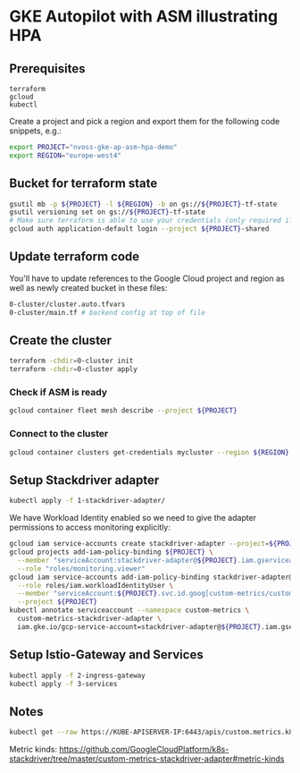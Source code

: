 # GKE Autopilot with ASM illustrating HPA 


## Prerequisites
```
terraform
gcloud
kubectl
```

Create a project and pick a region and export them for the following code snippets, e.g.:
```bash
export PROJECT="nvoss-gke-ap-asm-hpa-demo"
export REGION="europe-west4"
```

## Bucket for terraform state

```bash
gsutil mb -p ${PROJECT} -l ${REGION} -b on gs://${PROJECT}-tf-state
gsutil versioning set on gs://${PROJECT}-tf-state
# Make sure terraform is able to use your credentials (only required if not already the case)
gcloud auth application-default login --project ${PROJECT}-shared
```

## Update terraform code

You'll have to update references to the Google Cloud project and region as well as newly created bucket in these files:
```bash
0-cluster/cluster.auto.tfvars
0-cluster/main.tf # backend config at top of file
```

## Create the cluster

```bash
terraform -chdir=0-cluster init
terraform -chdir=0-cluster apply
```

### Check if ASM is ready

```bash
gcloud container fleet mesh describe --project ${PROJECT}
```

### Connect to the cluster

```bash
gcloud container clusters get-credentials mycluster --region ${REGION} --project ${PROJECT}
```

## Setup Stackdriver adapter

```bash
kubectl apply -f 1-stackdriver-adapter/
```

We have Workload Identity enabled so we need to give the adapter permissions to access monitoring explicitly:
```bash
gcloud iam service-accounts create stackdriver-adapter --project=${PROJECT}
gcloud projects add-iam-policy-binding ${PROJECT} \
  --member "serviceAccount:stackdriver-adapter@${PROJECT}.iam.gserviceaccount.com" \
  --role "roles/monitoring.viewer"
gcloud iam service-accounts add-iam-policy-binding stackdriver-adapter@${PROJECT}.iam.gserviceaccount.com \
  --role roles/iam.workloadIdentityUser \
  --member "serviceAccount:${PROJECT}.svc.id.goog[custom-metrics/custom-metrics-stackdriver-adapter]" \
  --project ${PROJECT}
kubectl annotate serviceaccount --namespace custom-metrics \
  custom-metrics-stackdriver-adapter \
  iam.gke.io/gcp-service-account=stackdriver-adapter@${PROJECT}.iam.gserviceaccount.com
```

## Setup Istio-Gateway and Services

```bash
kubectl apply -f 2-ingress-gateway
kubectl apply -f 3-services
```

## Notes

```bash
kubectl get --raw https://KUBE-APISERVER-IP:6443/apis/custom.metrics.k8s.io/v1beta1 | jq | grep istio
```

Metric kinds: https://github.com/GoogleCloudPlatform/k8s-stackdriver/tree/master/custom-metrics-stackdriver-adapter#metric-kinds
